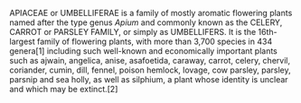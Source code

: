 APIACEAE or UMBELLIFERAE is a family of mostly aromatic flowering plants named after the type genus _Apium_ and commonly known as the CELERY, CARROT or PARSLEY FAMILY, or simply as UMBELLIFERS. It is the 16th-largest family of flowering plants, with more than 3,700 species in 434 genera[1] including such well-known and economically important plants such as ajwain, angelica, anise, asafoetida, caraway, carrot, celery, chervil, coriander, cumin, dill, fennel, poison hemlock, lovage, cow parsley, parsley, parsnip and sea holly, as well as silphium, a plant whose identity is unclear and which may be extinct.[2]
